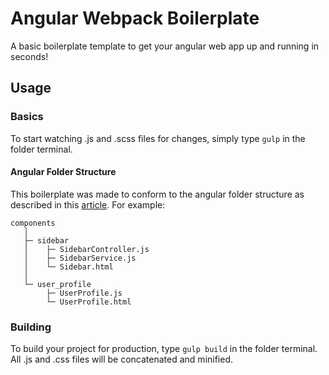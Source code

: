 # Angular Webpack Boilerplate
A basic boilerplate template to get your angular web app up and running in seconds!

## Usage

### Basics
To start watching .js and .scss files for changes, simply type `gulp` in the folder terminal.

#### Angular Folder Structure
This boilerplate was made to conform to the angular folder structure as described in this [article](https://scotch.io/tutorials/angularjs-best-practices-directory-structure). For example:
```
components
   │
   ├─ sidebar
   │    ├─ SidebarController.js
   │    ├─ SidebarService.js
   │    └─ Sidebar.html
   │
   └─ user_profile
        ├─ UserProfile.js
        └─ UserProfile.html
```

### Building
To build your project for production, type `gulp build` in the folder terminal. All .js and .css files will be concatenated and minified.
